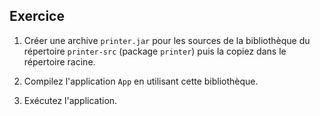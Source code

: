 
Exercice
--------------------------------------------------------------------------------

 1. Créer une archive `printer.jar` pour les sources de la bibliothèque
    du répertoire `printer-src` (package `printer`) puis la copiez dans
    le répertoire racine.

 2. Compilez l'application `App` en utilisant cette bibliothèque.

 3. Exécutez l'application.

